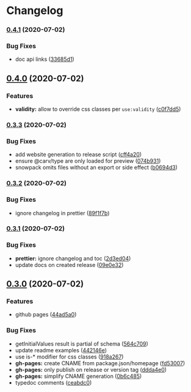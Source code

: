 <!-- prettier-ignore-start -->

# Changelog

### [0.4.1](https://www.github.com/kenoxa/svelte-formup/compare/v0.4.0...v0.4.1) (2020-07-02)


### Bug Fixes

* doc api links ([33685d1](https://www.github.com/kenoxa/svelte-formup/commit/33685d14313c2fc945185da1097b29144376aac2))

## [0.4.0](https://www.github.com/kenoxa/svelte-formup/compare/v0.3.3...v0.4.0) (2020-07-02)


### Features

* **validity:** allow to override css classes per `use:validity` ([c0f7dd5](https://www.github.com/kenoxa/svelte-formup/commit/c0f7dd5b89eb5506aeaeecf24e80307037aff5cb))

### [0.3.3](https://www.github.com/kenoxa/svelte-formup/compare/v0.3.2...v0.3.3) (2020-07-02)


### Bug Fixes

* add website generation to release script ([cff4a20](https://www.github.com/kenoxa/svelte-formup/commit/cff4a2071d125b9982ddc825a78b30dd4584636f))
* ensure @carv/type are only loaded for preview ([074b931](https://www.github.com/kenoxa/svelte-formup/commit/074b9314d7cffac0cc54ba07165372b431ca28bf))
* snowpack omits files without an export or side effect ([b0694d3](https://www.github.com/kenoxa/svelte-formup/commit/b0694d394fba429e66cdea66e901dab504b50787))

### [0.3.2](https://www.github.com/kenoxa/svelte-formup/compare/v0.3.1...v0.3.2) (2020-07-02)


### Bug Fixes

* ignore changelog in prettier ([89f1f7b](https://www.github.com/kenoxa/svelte-formup/commit/89f1f7beaa2bbd3ff74d56a06be67f28e7244dda))

### [0.3.1](https://www.github.com/kenoxa/svelte-formup/compare/v0.3.0...v0.3.1) (2020-07-02)


### Bug Fixes

* **prettier:** ignore changelog and toc ([2d3ed04](https://www.github.com/kenoxa/svelte-formup/commit/2d3ed04e56d266fe560c836c08640cadc4f086bd))
* update docs on created release ([09e0e32](https://www.github.com/kenoxa/svelte-formup/commit/09e0e3244d7b4f219c6c75fd53a69367201d7d2b))

## [0.3.0](https://www.github.com/kenoxa/svelte-formup/compare/v0.2.1...v0.3.0) (2020-07-02)

### Features

* github pages ([44ad5a0](https://www.github.com/kenoxa/svelte-formup/commit/44ad5a0fa3fb7fb206c82024fbde5676ea4f17a0))

### Bug Fixes

- getInitialValues result is partial of schema ([564c709](https://www.github.com/kenoxa/svelte-formup/commit/564c709ebdb8e7ef6e3d996aeccdb941923a2e72))
- update readme examples ([442146e](https://www.github.com/kenoxa/svelte-formup/commit/442146e4861cbca18ef6f42a0f652ffbe3a5bd6a))
- use is-\* modifier for css classes ([918a267](https://www.github.com/kenoxa/svelte-formup/commit/918a2670a7cbf7f1bab56fa6c7958edef9b76611))
- **gh-pages:** create CNAME from package.json/homepage ([fd53007](https://www.github.com/kenoxa/svelte-formup/commit/fd53007a8c43b4ae3184dc2d2c8b0345f7c72463))
- **gh-pages:** only publish on release or version tag ([ddda4e0](https://www.github.com/kenoxa/svelte-formup/commit/ddda4e029cb5ab9271fdf2406fdd89d828ad81e4))
- **gh-pages:** simplify CNAME generation ([0b6c485](https://www.github.com/kenoxa/svelte-formup/commit/0b6c4852d64f2f94048dcdfb78a1561edefafa62))
- typedoc comments ([ceabdc0](https://www.github.com/kenoxa/svelte-formup/commit/ceabdc00f9e81c251bef19a10ee5ebaf0735ec94))

<!-- prettier-ignore-end -->
